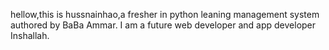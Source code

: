 hellow,this is hussnainhao,a fresher in python leaning management system authored by BaBa Ammar.
I am a future web developer and app developer Inshallah.
